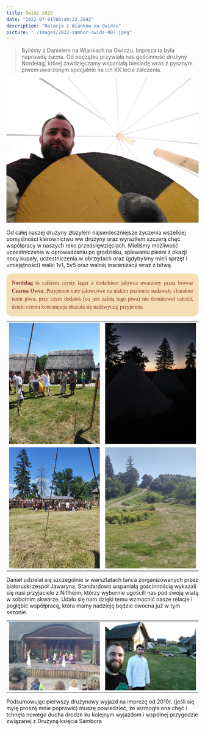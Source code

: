 ```yaml
---
title: Owidz 2022
date: "2022-07-01T00:49:22.284Z"
description: "Relacja z Wianków na Owidzu"
picture: "./images/2022-sambor-owidz-007.jpeg"
---
```


> Byliśmy z Danielem na Wiankach na Owidzu. Impreza ta była naprawdę zacna. Od początku przywiała nas gościnność drużyny Nordelag, której zawdzięczamy wspaniałą biesiadę wraz z pysznym piwem uwarzonym specjalnie na ich XX lecie założenia.

![Relacja](./images/2022-sambor-owidz-007.jpeg)

Od całej naszej drużyny złożyłem najserdeczniejsze życzenia wszelkiej pomyślności kierownictwu ww drużyny oraz wyraziłem szczerą chęć współpracy w naszych reko przedsięwzięciach. Mieliśmy możliwość uczestniczenia w oprowadzaniu po grodzisku, śpiewaniu pieśni z okazji nocy kupały, uczestniczenia w obrzędach oraz (gdybyśmy mieli sprzęt i umiejętności) walki 1v1, 5v5 oraz walnej inscenizacji wraz z bitwą.

<div style="background-color: wheat; padding: 1em; border-radius: 1em; text-align: justify;">
<p style="margin: 0; padding: 0; color: #883333; line-height: 1.5em; font-family: Georgia">
<strong>Nordelag</strong> to całkiem czysty lager z dodatkiem jałowca uwarzony przez browar <strong>Czarna Owca</strong>. Przyjemne nuty jałowcowe na niskim poziomie nadawały charakter temu piwu, przy czym dodatek (co jest zaletą tego piwa) nie dominował całości, dzięki czemu konsumpcja okazała się nadzwyczaj przyjemna.

</p>
</div>

| | |
| ----------- | ----------- |
| ![Relacja](./images/2022-sambor-owidz-001.jpeg) | ![Relacja](./images/2022-sambor-owidz-002.jpeg) |
| ![Relacja](./images/2022-sambor-owidz-004.jpeg) | ![Relacja](./images/2022-sambor-owidz-008.jpeg) |

Daniel udzielał się szczególnie w warsztatach tańca zorganizowanych przez białoruski zespół Jawaryna. Standardowo wspaniałą gościnnością wykazali się nasi przyjaciele z Niflheim, którzy wybornie ugościli nas pod swoją wiatą w sobotnim skwarze. Udało się nam dzięki temu wzmocnić nasze relacje i pogłębić współpracę, która mamy nadzieję będzie owocna już w tym sezonie.

| | |
| ----------- | ----------- |
| ![Relacja](./images/2022-sambor-owidz-006.jpeg) | ![Relacja](./images/2022-sambor-owidz-010.jpeg) |

Podsumowując pierwszy drużynowy wyjazd na imprezę od 2019r. (jeśli się mylę proszę mnie poprawić) muszę powiedzieć, że wzmogła ona chęć i tchnęła nowego ducha drodze ku kolejnym wyjazdom i wspólnej przygodzie związanej z Drużyną księcia Sambora
